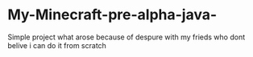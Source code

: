 # My-Minecraft-pre-alpha-java-
Simple project what arose because of despure with my frieds who dont belive i can do it from scratch
